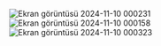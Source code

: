 ![Ekran görüntüsü 2024-11-10 000231](https://github.com/user-attachments/assets/d985940f-5942-4f3c-8af1-f5a8806a265e)
![Ekran görüntüsü 2024-11-10 000158](https://github.com/user-attachments/assets/5aa593e8-eb65-4775-b685-3ca17fda94f4)
![Ekran görüntüsü 2024-11-10 000323](https://github.com/user-attachments/assets/601faad6-abfa-4528-b66e-84b1e9e0539e)
